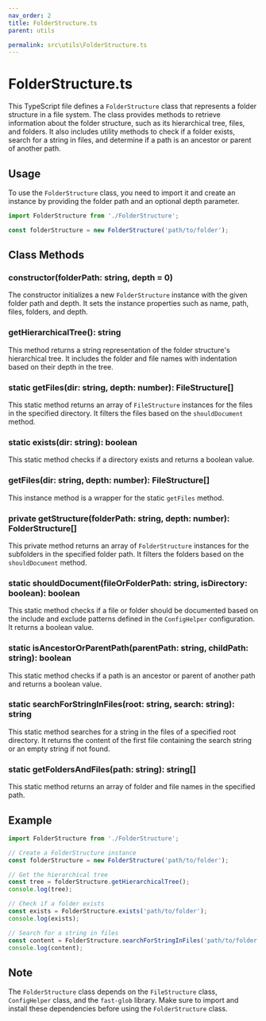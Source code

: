 ```yaml
---
nav_order: 2
title: FolderStructure.ts
parent: utils

permalink: src\utils\FolderStructure.ts
---
```


# FolderStructure.ts

This TypeScript file defines a `FolderStructure` class that represents a folder structure in a file system. The class provides methods to retrieve information about the folder structure, such as its hierarchical tree, files, and folders. It also includes utility methods to check if a folder exists, search for a string in files, and determine if a path is an ancestor or parent of another path.

## Usage

To use the `FolderStructure` class, you need to import it and create an instance by providing the folder path and an optional depth parameter.

```typescript
import FolderStructure from './FolderStructure';

const folderStructure = new FolderStructure('path/to/folder');
```

## Class Methods

### constructor(folderPath: string, depth = 0)

The constructor initializes a new `FolderStructure` instance with the given folder path and depth. It sets the instance properties such as name, path, files, folders, and depth.

### getHierarchicalTree(): string

This method returns a string representation of the folder structure's hierarchical tree. It includes the folder and file names with indentation based on their depth in the tree.

### static getFiles(dir: string, depth: number): FileStructure[]

This static method returns an array of `FileStructure` instances for the files in the specified directory. It filters the files based on the `shouldDocument` method.

### static exists(dir: string): boolean

This static method checks if a directory exists and returns a boolean value.

### getFiles(dir: string, depth: number): FileStructure[]

This instance method is a wrapper for the static `getFiles` method.

### private getStructure(folderPath: string, depth: number): FolderStructure[]

This private method returns an array of `FolderStructure` instances for the subfolders in the specified folder path. It filters the folders based on the `shouldDocument` method.

### static shouldDocument(fileOrFolderPath: string, isDirectory: boolean): boolean

This static method checks if a file or folder should be documented based on the include and exclude patterns defined in the `ConfigHelper` configuration. It returns a boolean value.

### static isAncestorOrParentPath(parentPath: string, childPath: string): boolean

This static method checks if a path is an ancestor or parent of another path and returns a boolean value.

### static searchForStringInFiles(root: string, search: string): string

This static method searches for a string in the files of a specified root directory. It returns the content of the first file containing the search string or an empty string if not found.

### static getFoldersAndFiles(path: string): string[]

This static method returns an array of folder and file names in the specified path.

## Example

```typescript
import FolderStructure from './FolderStructure';

// Create a FolderStructure instance
const folderStructure = new FolderStructure('path/to/folder');

// Get the hierarchical tree
const tree = folderStructure.getHierarchicalTree();
console.log(tree);

// Check if a folder exists
const exists = FolderStructure.exists('path/to/folder');
console.log(exists);

// Search for a string in files
const content = FolderStructure.searchForStringInFiles('path/to/folder', 'searchString');
console.log(content);
```

## Note

The `FolderStructure` class depends on the `FileStructure` class, `ConfigHelper` class, and the `fast-glob` library. Make sure to import and install these dependencies before using the `FolderStructure` class.